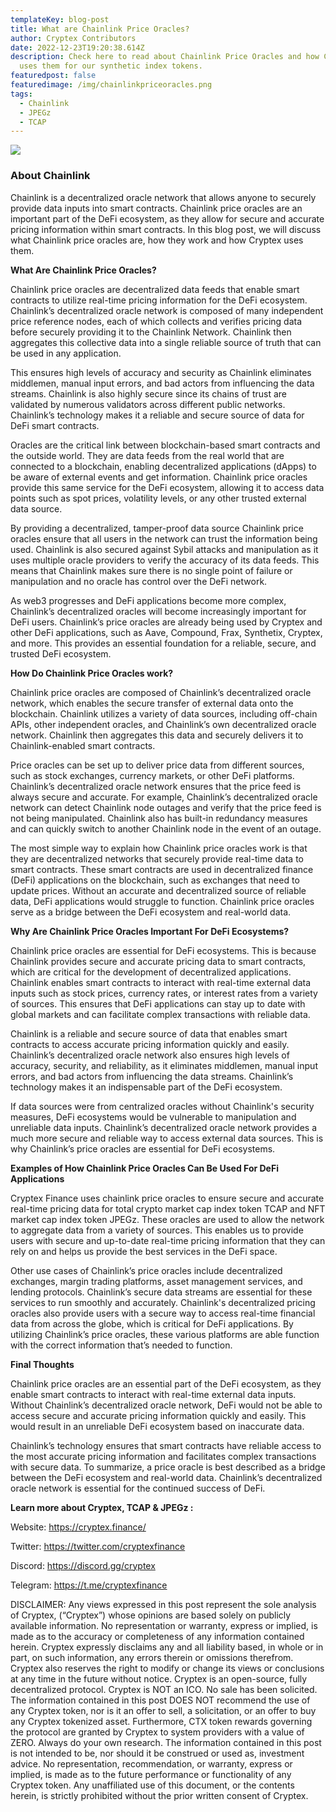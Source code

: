 ```yaml
---
templateKey: blog-post
title: What are Chainlink Price Oracles?
author: Cryptex Contributors
date: 2022-12-23T19:20:38.614Z
description: Check here to read about Chainlink Price Oracles and how Cryptex
  uses them for our synthetic index tokens.
featuredpost: false
featuredimage: /img/chainlinkpriceoracles.png
tags:
  - Chainlink
  - JPEGz
  - TCAP
---
```

![](/img/chainlinkpriceoracles.png)

### About Chainlink

Chainlink is a decentralized oracle network that allows anyone to securely provide data inputs into smart contracts. Chainlink price oracles are an important part of the DeFi ecosystem, as they allow for secure and accurate pricing information within smart contracts. In this blog post, we will discuss what Chainlink price oracles are, how they work and how Cryptex uses them.

**What Are Chainlink Price Oracles?**

Chainlink price oracles are decentralized data feeds that enable smart contracts to utilize real-time pricing information for the DeFi ecosystem. Chainlink’s decentralized oracle network is composed of many independent price reference nodes, each of which collects and verifies pricing data before securely providing it to the Chainlink Network. Chainlink then aggregates this collective data into a single reliable source of truth that can be used in any application.

This ensures high levels of accuracy and security as Chainlink eliminates middlemen, manual input errors, and bad actors from influencing the data streams. Chainlink is also highly secure since its chains of trust are validated by numerous validators across different public networks. Chainlink’s technology makes it a reliable and secure source of data for DeFi smart contracts.

Oracles are the critical link between blockchain-based smart contracts and the outside world. They are data feeds from the real world that are connected to a blockchain, enabling decentralized applications (dApps) to be aware of external events and get information. Chainlink price oracles provide this same service for the DeFi ecosystem, allowing it to access data points such as spot prices, volatility levels, or any other trusted external data source.

By providing a decentralized, tamper-proof data source Chainlink price oracles ensure that all users in the network can trust the information being used. Chainlink is also secured against Sybil attacks and manipulation as it uses multiple oracle providers to verify the accuracy of its data feeds. This means that Chainlink makes sure there is no single point of failure or manipulation and no oracle has control over the DeFi network.

As web3 progresses and DeFi applications become more complex, Chainlink’s decentralized oracles will become increasingly important for DeFi users. Chainlink’s price oracles are already being used by Cryptex and other DeFi applications, such as Aave, Compound, Frax, Synthetix, Cryptex, and more. This provides an essential foundation for a reliable, secure, and trusted DeFi ecosystem.

**How Do Chainlink Price Oracles work?**

Chainlink price oracles are composed of Chainlink’s decentralized oracle network, which enables the secure transfer of external data onto the blockchain. Chainlink utilizes a variety of data sources, including off-chain APIs, other independent oracles, and Chainlink’s own decentralized oracle network. Chainlink then aggregates this data and securely delivers it to Chainlink-enabled smart contracts.

Price oracles can be set up to deliver price data from different sources, such as stock exchanges, currency markets, or other DeFi platforms. Chainlink’s decentralized oracle network ensures that the price feed is always secure and accurate. For example, Chainlink’s decentralized oracle network can detect Chainlink node outages and verify that the price feed is not being manipulated. Chainlink also has built-in redundancy measures and can quickly switch to another Chainlink node in the event of an outage.

The most simple way to explain how Chainlink price oracles work is that they are decentralized networks that securely provide real-time data to smart contracts. These smart contracts are used in decentralized finance (DeFi) applications on the blockchain, such as exchanges that need to update prices. Without an accurate and decentralized source of reliable data, DeFi applications would struggle to function. Chainlink price oracles serve as a bridge between the DeFi ecosystem and real-world data.

**Why Are Chainlink Price Oracles Important For DeFi Ecosystems?**

Chainlink price oracles are essential for DeFi ecosystems. This is because Chainlink provides secure and accurate pricing data to smart contracts, which are critical for the development of decentralized applications. Chainlink enables smart contracts to interact with real-time external data inputs such as stock prices, currency rates, or interest rates from a variety of sources. This ensures that DeFi applications can stay up to date with global markets and can facilitate complex transactions with reliable data.

Chainlink is a reliable and secure source of data that enables smart contracts to access accurate pricing information quickly and easily. Chainlink’s decentralized oracle network also ensures high levels of accuracy, security, and reliability, as it eliminates middlemen, manual input errors, and bad actors from influencing the data streams. Chainlink’s technology makes it an indispensable part of the DeFi ecosystem.

If data sources were from centralized oracles without Chainlink's security measures, DeFi ecosystems would be vulnerable to manipulation and unreliable data inputs. Chainlink’s decentralized oracle network provides a much more secure and reliable way to access external data sources. This is why Chainlink’s price oracles are essential for DeFi ecosystems.

**Examples of How Chainlink Price Oracles Can Be Used For DeFi Applications**

Cryptex Finance uses chainlink price oracles to ensure secure and accurate real-time pricing data for total crypto market cap index token TCAP and NFT market cap index token JPEGz. These oracles are used to allow the network to aggregate data from a variety of sources. This enables us to provide users with secure and up-to-date real-time pricing information that they can rely on and helps us provide the best services in the DeFi space.

Other use cases of Chainlink’s price oracles include decentralized exchanges, margin trading platforms, asset management services, and lending protocols. Chainlink’s secure data streams are essential for these services to run smoothly and accurately. Chainlink's decentralized pricing oracles also provide users with a secure way to access real-time financial data from across the globe, which is critical for DeFi applications. By utilizing Chainlink’s price oracles, these various platforms are able function with the correct information that’s needed to function.

**Final Thoughts**

Chainlink price oracles are an essential part of the DeFi ecosystem, as they enable smart contracts to interact with real-time external data inputs. Without Chainlink’s decentralized oracle network, DeFi would not be able to access secure and accurate pricing information quickly and easily. This would result in an unreliable DeFi ecosystem based on inaccurate data.

Chainlink’s technology ensures that smart contracts have reliable access to the most accurate pricing information and facilitates complex transactions with secure data. To summarize, a price oracle is best described as a bridge between the DeFi ecosystem and real-world data. Chainlink’s decentralized oracle network is essential for the continued success of DeFi.

**Learn more about Cryptex, TCAP & JPEGz :**

Website: <https://cryptex.finance/>

Twitter: <https://twitter.com/cryptexfinance>

Discord: <https://discord.gg/cryptex> 

Telegram: <https://t.me/cryptexfinance>

DISCLAIMER: Any views expressed in this post represent the sole analysis of Cryptex, (“Cryptex”) whose opinions are based solely on publicly available information. No representation or warranty, express or implied, is made as to the accuracy or completeness of any information contained herein. Cryptex expressly disclaims any and all liability based, in whole or in part, on such information, any errors therein or omissions therefrom. Cryptex also reserves the right to modify or change its views or conclusions at any time in the future without notice. Cryptex is an open-source, fully decentralized protocol. Cryptex is NOT an ICO. No sale has been solicited. The information contained in this post DOES NOT recommend the use of any Cryptex token, nor is it an offer to sell, a solicitation, or an offer to buy any Cryptex tokenized asset. Furthermore, CTX token rewards governing the protocol are granted by Cryptex to system providers with a value of ZERO. Always do your own research. The information contained in this post is not intended to be, nor should it be construed or used as, investment advice. No representation, recommendation, or warranty, express or implied, is made as to the future performance or functionality of any Cryptex token. Any unaffiliated use of this document, or the contents herein, is strictly prohibited without the prior written consent of Cryptex.